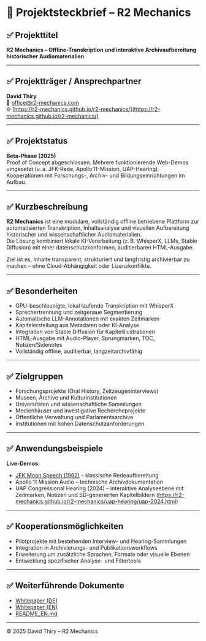 # 📜 Projektsteckbrief – R2 Mechanics

## ✅ Projekttitel
**R2 Mechanics – Offline-Transkription und interaktive Archivaufbereitung historischer Audiomaterialien**

---

## ✅ Projektträger / Ansprechpartner
**David Thiry**  
📧 office@r2-mechanics.com  
🌐 [https://r2-mechanics.github.io/r2-mechanics/](https://r2-mechanics.github.io/r2-mechanics/)

---

## ✅ Projektstatus
**Beta-Phase (2025)**  
Proof of Concept abgeschlossen. Mehrere funktionierende Web-Demos umgesetzt (u. a. JFK-Rede, Apollo 11-Mission, UAP-Hearing).  
Kooperationen mit Forschungs-, Archiv- und Bildungseinrichtungen im Aufbau.

---

## ✅ Kurzbeschreibung
**R2 Mechanics** ist eine modulare, vollständig offline betriebene Plattform zur automatisierten Transkription, Inhaltsanalyse und visuellen Aufbereitung historischer und wissenschaftlicher Audiomaterialien.  
Die Lösung kombiniert lokale KI-Verarbeitung (z. B. WhisperX, LLMs, Stable Diffusion) mit einer datenschutzkonformen, auditierbaren HTML-Ausgabe.  

Ziel ist es, Inhalte transparent, strukturiert und langfristig archivierbar zu machen – ohne Cloud-Abhängigkeit oder Lizenzkonflikte.  

---

## ✅ Besonderheiten
- GPU-beschleunigte, lokal laufende Transkription mit WhisperX
- Sprechertrennung und zeitgenaue Segmentierung
- Automatische LLM-Annotationen mit exakten Zeitmarken
- Kapitelerstellung aus Metadaten oder KI-Analyse
- Integration von Stable Diffusion für Kapitelillustrationen
- HTML-Ausgabe mit Audio-Player, Sprungmarken, TOC, Notizen/Sidenotes
- Vollständig offline, auditierbar, langzeitarchivfähig

---

## ✅ Zielgruppen
- Forschungsprojekte (Oral History, Zeitzeugeninterviews)
- Museen, Archive und Kulturinstitutionen
- Universitäten und wissenschaftliche Sammlungen
- Medienhäuser und investigative Rechercheprojekte
- Öffentliche Verwaltung und Parlamentsarchive
- Institutionen mit hohen Datenschutzanforderungen

---

## ✅ Anwendungsbeispiele
**Live-Demos:**  
- [JFK Moon Speech (1962)](https://r2-mechanics.github.io/r2-mechanics/JFK-Moonspeech.html) – klassische Redeaufbereitung  
- Apollo 11 Mission Audio – technische Archivdokumentation  
- UAP Congressional Hearing (2024) – interaktive Analyseebene mit Zeitmarken, Notizen und SD-generierten Kapitelbildern (https://r2-mechanics.github.io/r2-mechanics/uap-hearing/uap-2024.html)

---

## ✅ Kooperationsmöglichkeiten
- Pilotprojekte mit bestehenden Interview- und Hearing-Sammlungen
- Integration in Archivierungs- und Publikationsworkflows
- Erweiterung um zusätzliche Sprachen, Formate oder visuelle Ebenen
- Entwicklung spezifischer Analyse- und Filtertools

---

## ✅ Weiterführende Dokumente
- [Whitepaper (DE)](docs/whitepaper_de.pdf)  
- [Whitepaper (EN)](docs/whitepaper_en.pdf)  
- [README_EN.md](README_EN.md)

---

© 2025 David Thiry – R2 Mechanics
